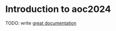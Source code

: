 # Introduction to aoc2024

TODO: write [great documentation](http://jacobian.org/writing/what-to-write/)
